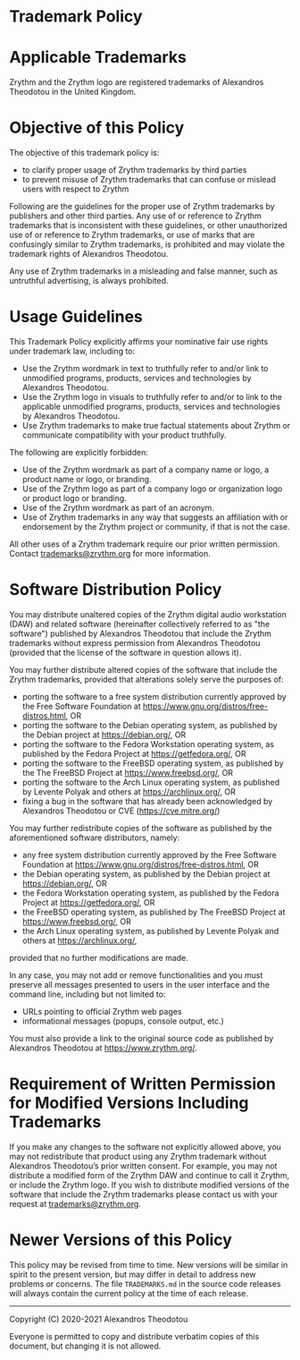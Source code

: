 Trademark Policy
================

# Applicable Trademarks
Zrythm and the Zrythm logo are registered
trademarks of Alexandros Theodotou in the United
Kingdom.

# Objective of this Policy
The objective of this trademark policy is:
- to clarify proper usage of Zrythm trademarks by
third parties
- to prevent misuse of Zrythm trademarks that can
confuse or mislead users with respect to Zrythm

Following are the guidelines for the proper use of
Zrythm trademarks by publishers and other third
parties. Any use of or reference to Zrythm trademarks
that is inconsistent with these guidelines, or other
unauthorized use of or reference to Zrythm
trademarks, or use of marks that are confusingly
similar to Zrythm trademarks, is prohibited and may
violate the trademark rights of Alexandros Theodotou.

Any use of Zrythm trademarks in a misleading and
false manner, such as untruthful advertising, is
always prohibited.

# Usage Guidelines
This Trademark Policy explicitly affirms your
nominative fair use rights under trademark law,
including to:
- Use the Zrythm wordmark in text to truthfully refer
to and/or link to unmodified programs, products,
services and technologies by Alexandros Theodotou.
- Use the Zrythm logo in visuals to truthfully refer
to and/or to link to the applicable unmodified
programs, products, services and technologies by
Alexandros Theodotou.
- Use Zrythm trademarks to make true factual
statements about Zrythm or communicate compatibility
with your product truthfully.

The following are explicitly forbidden:
- Use of the Zrythm wordmark as part of a company
name or logo, a product name or logo, or branding.
- Use of the Zrythm logo as part of a company logo or
organization logo or product logo or branding.
- Use of the Zrythm wordmark as part of an acronym.
- Use of Zrythm trademarks in any way that suggests
an affiliation with or endorsement by the Zrythm
project or community, if that is not the case.

All other uses of a Zrythm trademark require our
prior written permission. Contact
trademarks@zrythm.org for more information.

# Software Distribution Policy
You may distribute unaltered copies of the Zrythm
digital audio workstation (DAW) and related software
(hereinafter collectively referred to as "the
software") published by Alexandros Theodotou that
include the Zrythm trademarks without express
permission from Alexandros Theodotou (provided that
the license of the software in question allows it).

You may further distribute altered copies of the
software that include the Zrythm trademarks,
provided that alterations solely serve the purposes
of:
- porting the software to a free system distribution
currently approved by the Free Software Foundation at
<https://www.gnu.org/distros/free-distros.html>, OR
- porting the software to the Debian operating
system, as published by the Debian project at
<https://debian.org/>, OR
- porting the software to the Fedora Workstation
operating system, as published by the Fedora Project
at <https://getfedora.org/>, OR
- porting the software to the FreeBSD operating
system, as published by the The FreeBSD Project at
<https://www.freebsd.org/>, OR
- porting the software to the Arch Linux operating
system, as published by Levente Polyak and others at
<https://archlinux.org/>, OR
- fixing a bug in the software that has already been
acknowledged by Alexandros Theodotou or CVE
(<https://cve.mitre.org/>)

You may further redistribute copies of the software
as published by the aforementioned software
distributors, namely:
- any free system distribution currently approved
by the Free Software Foundation at
<https://www.gnu.org/distros/free-distros.html>, OR
- the Debian operating system, as published by the
Debian project at <https://debian.org/>, OR
- the Fedora Workstation operating system, as
published by the Fedora Project at
<https://getfedora.org/>, OR
- the FreeBSD operating system, as published by The
FreeBSD Project at <https://www.freebsd.org/>, OR
- the Arch Linux operating
system, as published by Levente Polyak and others at
<https://archlinux.org/>,

provided that no further modifications are made.

In any case, you may not add or remove
functionalities and you must preserve all messages
presented to users in the user interface and the
command line, including but not limited to:
- URLs pointing to official Zrythm web pages
- informational messages (popups, console output,
etc.)

You must also provide a link to the original source
code as published by Alexandros Theodotou at
https://www.zrythm.org/.

# Requirement of Written Permission for Modified Versions Including Trademarks
If you make any changes to the software not
explicitly allowed above, you may not
redistribute that product using any Zrythm trademark
without Alexandros Theodotou’s prior written
consent. For example, you may not distribute a
modified form of the Zrythm DAW and continue to call
it Zrythm, or include the Zrythm logo. If you wish to
distribute modified versions of the software that
include the Zrythm trademarks please contact us with
your request at trademarks@zrythm.org.

# Newer Versions of this Policy
This policy may be revised from time to time. New
versions will be similar in spirit to the present
version, but may differ in detail to address new
problems or concerns. The file `TRADEMARKS.md` in
the source code releases will always contain the
current policy at the time of each release.

----

Copyright (C) 2020-2021 Alexandros Theodotou

Everyone is permitted to copy and distribute
verbatim copies of this document, but changing it is
not allowed.
